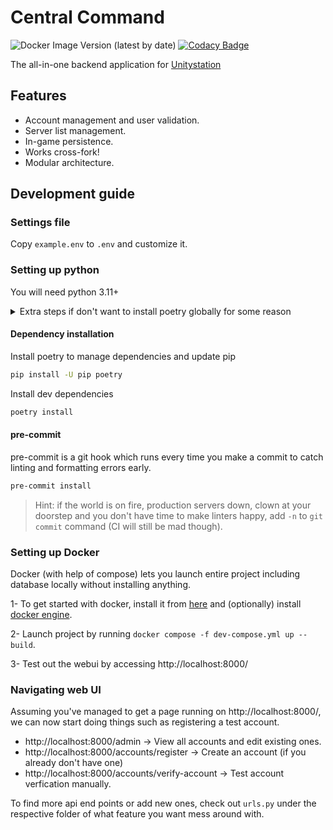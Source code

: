 # Central Command

![Docker Image Version (latest by date)](https://img.shields.io/docker/v/unitystation/central-command?sort=date)
[![Codacy Badge](https://app.codacy.com/project/badge/Grade/38cce37d4c854ca48645fd5ecc9cae61)](https://www.codacy.com/gh/unitystation/central-command/dashboard?utm_source=github.com&amp;utm_medium=referral&amp;utm_content=unitystation/central-command&amp;utm_campaign=Badge_Grade)

The all-in-one backend application for [Unitystation](https://github.com/unitystation/unitystation)

## Features

- Account management and user validation.
- Server list management.
- In-game persistence.
- Works cross-fork!
- Modular architecture.

## Development guide

### Settings file

Copy `example.env` to `.env` and customize it.

### Setting up python

You will need python 3.11+

<details>
<summary>Extra steps if don't want to install poetry globally for some reason</summary>

#### Install venv (only first time or after updating sytem python version)

```sh
python -m venv .venv
```

#### Activate venv on Linux

```sh
. .venv/bin/activate
```

#### Activate venv on Windows

```bat
.venv\Scripts\activate
```

</details>

#### Dependency installation

Install poetry to manage dependencies and update pip

```sh
pip install -U pip poetry
```

Install dev dependencies

```sh
poetry install
```

#### pre-commit

pre-commit is a git hook which runs every time you make a commit to catch linting and formatting errors early.  

```sh
pre-commit install
```

> Hint: if the world is on fire, production servers down, clown at your doorstep and you don't have time to make linters happy, add `-n` to `git commit` command (CI will still be mad though).

### Setting up Docker

Docker (with help of compose) lets you launch entire project including database locally without installing anything.

1- To get started with docker, install it from [here](https://docs.docker.com/get-docker/) and (optionally) install [docker engine](https://docs.docker.com/engine/install/).

2- Launch project by running `docker compose -f dev-compose.yml up --build`.

3- Test out the webui by accessing http://localhost:8000/

### Navigating web UI

Assuming you've managed to get a page running on http://localhost:8000/, we can now start doing things such as registering a test account.

- http://localhost:8000/admin -> View all accounts and edit existing ones.
- http://localhost:8000/accounts/register -> Create an account (if you already don't have one)
- http://localhost:8000/accounts/verify-account -> Test account verfication manually.

To find more api end points or add new ones, check out `urls.py` under the respective folder of what feature you want mess around with.
